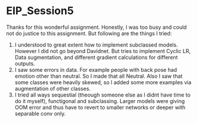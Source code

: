 # EIP_Session5

Thanks for this wonderful assignment. Honestly, I was too busy and could not do justice to this assignment. But following are the things I tried:

1. I understood to great extent how to implement subclassed models. However I did not go beyond Davidnet. But tries to implement Cyclic LR, Data sugmentation, and different gradient calculations for different outputs. 
2. I saw some errors in data. For example people with back pose had emotion other than neutral. So I made that all Neutral. Also I saw that some classes were heavily skewed, so I added some more examples via augmentation of other classes.
3. I tried all ways sequestial (theough someone else as I didnt have time to do it myself), functigonal and subclassing. Larger models were giving OOM error and thus have to revert to smaller networks or deeper with separable conv only.


